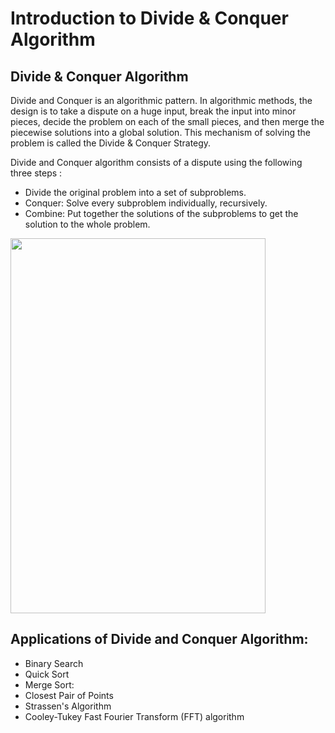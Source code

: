 # Introduction to Divide & Conquer Algorithm

## Divide & Conquer Algorithm

Divide and Conquer is an algorithmic pattern. In algorithmic methods, the design is to take a dispute on a huge input, break the input into minor pieces, decide the problem on each of the small pieces, and then merge the piecewise solutions into a global solution. This mechanism of solving the problem is called the Divide & Conquer Strategy.

Divide and Conquer algorithm consists of a dispute using the following three steps :

* Divide the original problem into a set of subproblems.
* Conquer: Solve every subproblem individually, recursively.
* Combine: Put together the solutions of the subproblems to get the solution to the whole problem.

<img src="https://static.javatpoint.com/tutorial/daa/images/divide-and-conquer-introduction.png" height="600px" width="90%">

## Applications of Divide and Conquer Algorithm:

* Binary Search
* Quick Sort
* Merge Sort:
* Closest Pair of Points
* Strassen's Algorithm
* Cooley-Tukey Fast Fourier Transform (FFT) algorithm
